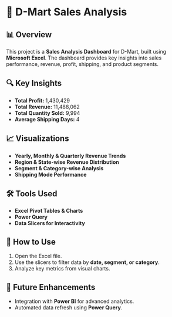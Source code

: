 # 🛒 D-Mart Sales Analysis  

## 📊 Overview  
This project is a **Sales Analysis Dashboard** for D-Mart, built using **Microsoft Excel**. The dashboard provides key insights into sales performance, revenue, profit, shipping, and product segments.  

## 🔍 Key Insights  
- **Total Profit:** 1,430,429  
- **Total Revenue:** 11,488,062  
- **Total Quantity Sold:** 9,994  
- **Average Shipping Days:** 4  

## 📈 Visualizations  
- **Yearly, Monthly & Quarterly Revenue Trends**  
- **Region & State-wise Revenue Distribution**  
- **Segment & Category-wise Analysis**  
- **Shipping Mode Performance**  

## 🛠 Tools Used  
- **Excel Pivot Tables & Charts**  
- **Power Query**  
- **Data Slicers for Interactivity**  

## 🚀 How to Use  
1. Open the Excel file.  
2. Use the slicers to filter data by **date, segment, or category**.  
3. Analyze key metrics from visual charts.  

## 📌 Future Enhancements  
- Integration with **Power BI** for advanced analytics.  
- Automated data refresh using **Power Query**.  

